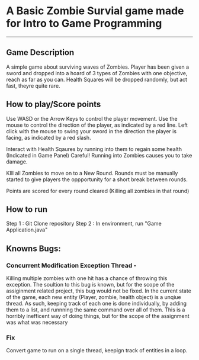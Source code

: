 # A Basic Zombie Survial game made for Intro to Game Programming
***

## Game Description
A simple game about surviving waves of Zombies. Player has been given a sword and dropped into a hoard of 3 types of Zombies with one objective, reach as far as you can. Health Squares will be dropped randomly, but act fast, theyre quite rare.

## How to play/Score points

Use WASD or the Arrow Keys to control the player movement. 
Use the mouse to control the direction of the player, as indicated by a red line. 
Left click with the mouse to swing your sword in the direction the player is facing, as indicated by a red slash.

Interact with Health Sqaures by running into them to regain some health (Indicated in Game Panel)
Careful! Running into Zombies causes you to take damage.

KIll all Zombies to move on to a New Round. Rounds must be manually started to give players the oppportunity for a short break between rounds.

Points are scored for every round cleared (Killing all zombies in that round)

## How to run
Step 1 : Git Clone repository
Step 2 : In environment, run "Game Application.java" 

## Knowns Bugs:
### Concurrent Modification Exception Thread - 
Killing multiple zombies with one hit has a chance of throwing this exception. The soultion to this bug is known, but for the scope of the assiginment related project, this bug would not be fixed. In the current state of the game, each new entity (Player, zombie, health object) is a unqiue thread. As such, keeping track of each one is done individually, by adding them to a list, and runnning the same command over all of them. This is a horribly inefficent way of doing things, but for the scope of the assignment was what was necessary

### Fix
Convert game to run on a single thread, keepign track of entities in a loop.
